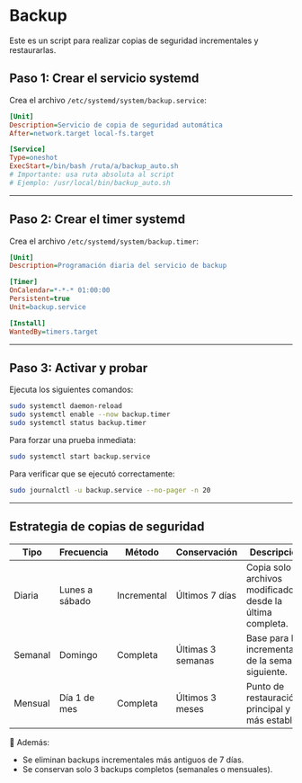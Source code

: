 # Backup

Este es un script para realizar copias de seguridad incrementales y restaurarlas.

## Paso 1: Crear el servicio systemd

Crea el archivo `/etc/systemd/system/backup.service`:

```ini
[Unit]
Description=Servicio de copia de seguridad automática
After=network.target local-fs.target

[Service]
Type=oneshot
ExecStart=/bin/bash /ruta/a/backup_auto.sh
# Importante: usa ruta absoluta al script
# Ejemplo: /usr/local/bin/backup_auto.sh
```

---

## Paso 2: Crear el timer systemd

Crea el archivo `/etc/systemd/system/backup.timer`:

```ini
[Unit]
Description=Programación diaria del servicio de backup

[Timer]
OnCalendar=*-*-* 01:00:00
Persistent=true
Unit=backup.service

[Install]
WantedBy=timers.target
```

---

## Paso 3: Activar y probar

Ejecuta los siguientes comandos:

```bash
sudo systemctl daemon-reload
sudo systemctl enable --now backup.timer
sudo systemctl status backup.timer
```

Para forzar una prueba inmediata:

```bash
sudo systemctl start backup.service
```

Para verificar que se ejecutó correctamente:

```bash
sudo journalctl -u backup.service --no-pager -n 20
```

---

## Estrategia de copias de seguridad

| Tipo    | Frecuencia     | Método      | Conservación      | Descripción                                               |
| ------- | -------------- | ----------- | ----------------- | --------------------------------------------------------- |
| Diaria  | Lunes a sábado | Incremental | Últimos 7 días    | Copia solo archivos modificados desde la última completa. |
| Semanal | Domingo        | Completa    | Últimas 3 semanas | Base para los incrementales de la semana siguiente.       |
| Mensual | Día 1 de mes   | Completa    | Últimos 3 meses   | Punto de restauración principal y más estable.            |

🧹 Además:

- Se eliminan backups incrementales más antiguos de 7 días.
- Se conservan solo 3 backups completos (semanales o mensuales).
